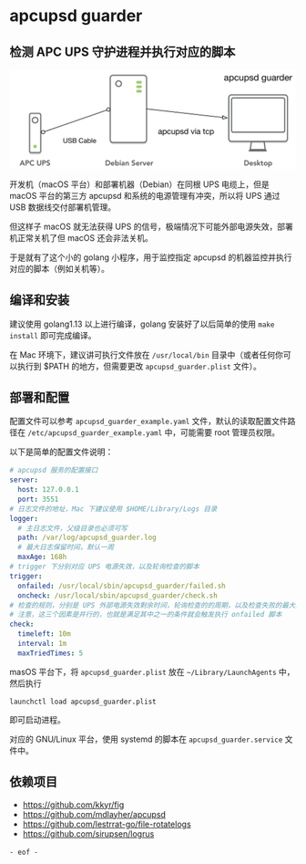 # apcupsd guarder

## 检测 APC UPS 守护进程并执行对应的脚本

![route map](./assets/route-map.png)

开发机（macOS 平台）和部署机器（Debian）在同根 UPS 电缆上，但是 macOS 平台的第三方 apcupsd 和系统的电源管理有冲突，所以将 UPS 通过 USB 数据线交付部署机管理。

但这样子 macOS 就无法获得 UPS 的信号，极端情况下可能外部电源失效，部署机正常关机了但 macOS 还会非法关机。

于是就有了这个小的 golang 小程序，用于监控指定 apcupsd 的机器监控并执行对应的脚本（例如关机等）。

## 编译和安装

建议使用 golang1.13 以上进行编译，golang 安装好了以后简单的使用 `make install` 即可完成编译。

在 Mac 环境下，建议讲可执行文件放在 `/usr/local/bin` 目录中（或者任何你可以执行到 $PATH 的地方，但需要更改 `apcupsd_guarder.plist` 文件）。

## 部署和配置

配置文件可以参考 `apcupsd_guarder_example.yaml` 文件，默认的读取配置文件路径在 `/etc/apcupsd_guarder_example.yaml` 中，可能需要 root 管理员权限。

以下是简单的配置文件说明：

```yaml
# apcupsd 服务的配置接口
server:
  host: 127.0.0.1
  port: 3551
# 日志文件的地址，Mac 下建议使用 $HOME/Library/Logs 目录
logger:
  # 主日志文件，父级目录也必须可写
  path: /var/log/apcupsd_guarder.log
  # 最大日志保留时间，默认一周
  maxAge: 168h
# trigger 下分别对应 UPS 电源失效，以及轮询检查的脚本
trigger:
  onfailed: /usr/local/sbin/apcupsd_guarder/failed.sh
  oncheck: /usr/local/sbin/apcupsd_guarder/check.sh
# 检查的规则，分别是 UPS 外部电源失效剩余时间，轮询检查的的周期，以及检查失败的最大重试次数；
# 注意，这三个因素是并行的，也就是满足其中之一的条件就会触发执行 onfailed 脚本
check:
  timeleft: 10m
  interval: 1m
  maxTriedTimes: 5
```

masOS 平台下，将 `apcupsd_guarder.plist` 放在 `~/Library/LaunchAgents` 中，然后执行

```
launchctl load apcupsd_guarder.plist
```

即可启动进程。

对应的 GNU/Linux 平台，使用 systemd 的脚本在 `apcupsd_guarder.service` 文件中。

## 依赖项目

* https://github.com/kkyr/fig
* https://github.com/mdlayher/apcupsd
* https://github.com/lestrrat-go/file-rotatelogs
* https://github.com/sirupsen/logrus

`- eof -`
